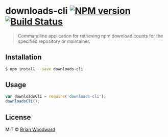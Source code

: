 # downloads-cli [![NPM version](https://badge.fury.io/js/downloads-cli.svg)](https://npmjs.org/package/downloads-cli) [![Build Status](https://travis-ci.org/doowb/downloads-cli.svg?branch=master)](https://travis-ci.org/doowb/downloads-cli)

> Commandline application for retrieving npm download counts for the specified repository or maintainer.

## Installation

```sh
$ npm install --save downloads-cli
```

## Usage

```js
var downloadsCli = require('downloads-cli');
downloadsCli();
```

## License

MIT © [Brian Woodward](https://github.com/doowb)
